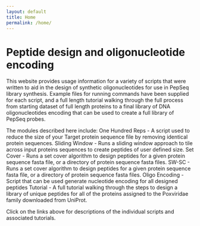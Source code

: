 ```yaml
---
layout: default
title: Home
permalink: /home/
---
```

# Peptide design and oligonucleotide encoding
This website provides usage information for a variety of scripts that were written to aid in the design of synthetic oligonucleotides for use in PepSeq library synthesis. Example files for running commands have been supplied for each script, and a full length tutorial walking through the full process from starting dataset of full length proteins to a final library of DNA oligonucleotides encoding that can be used to create a full library of PepSeq probes.

The modules described here include:
One Hundred Reps - A script used to reduce the size of your Target protein sequence file by removing identical protein sequences.
Sliding Window - Runs a sliding window approach to tile across input proteins sequences to create peptides of user defined size.
Set Cover - Runs a set cover algorithm to design peptides for a given protein sequence fasta file, or a directory of protein sequence fasta files.
SW-SC - Runs a set cover algorithm to design peptides for a given protein sequence fasta file, or a directory of protein sequence fasta files.
Oligo Encoding - Script that can be used generate nucleotide encoding for all designed peptides
Tutorial - A full tutorial walking through the steps to design a library of unique peptides for all of the proteins assigned to the Poxviridae family downloaded from UniProt.

Click on the links above for descriptions of the individual scripts and associated tutorials. 
